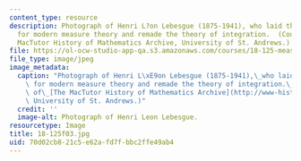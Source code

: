 ```yaml
---
content_type: resource
description: Photograph of Henri L?on Lebesgue (1875-1941), who laid the groundwork
  for modern measure theory and remade the theory of integration.  (Courtesy of The
  MacTutor History of Mathematics Archive, University of St. Andrews.)
file: https://ol-ocw-studio-app-qa.s3.amazonaws.com/courses/18-125-measure-and-integration-fall-2003/70d02cb821c5e62afd7fbbc2ffe49ab4_18-125f03.jpg
file_type: image/jpeg
image_metadata:
  caption: "Photograph of Henri L\xE9on Lebesgue (1875-1941),\_who laid the groundwork\
    \ for modern measure theory and remade the theory of integration.\_\_(Courtesy\
    \ of\_[The MacTutor History of Mathematics Archive](http://www-history.mcs.st-and.ac.uk/),\
    \ University of St. Andrews.)"
  credit: ''
  image-alt: Photograph of Henri Leon Lebesgue.
resourcetype: Image
title: 18-125f03.jpg
uid: 70d02cb8-21c5-e62a-fd7f-bbc2ffe49ab4
---
```

